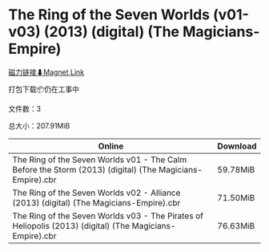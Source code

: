# The Ring of the Seven Worlds (v01-v03) (2013) (digital) (The Magicians-Empire)

[磁力链接⬇Magnet Link](magnet:?xt=urn:btih:4ca914dc57209525eea1e4ad1927a50a70e4100f&dn=The%20Ring%20of%20the%20Seven%20Worlds%20%28v01-v03%29%20%282013%29%20%28digital%29%20%28The%20Magicians-Empire%29)

打包下载📦仍在工事中

文件数：3

总大小：207.91MiB

Online | Download
--- | ---
The Ring of the Seven Worlds v01 - The Calm Before the Storm (2013) (digital) (The Magicians-Empire).cbr | 59.78MiB
The Ring of the Seven Worlds v02 - Alliance (2013) (digital) (The Magicians-Empire).cbr | 71.50MiB
The Ring of the Seven Worlds v03 - The Pirates of Heliopolis (2013) (digital) (The Magicians-Empire).cbr | 76.63MiB